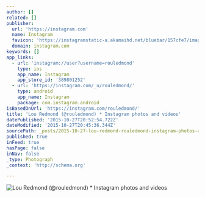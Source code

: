```yaml
---
author: []
related: []
publisher:
  url: 'https://instagram.com'
  name: Instagram
  favicon: 'https://instagramstatic-a.akamaihd.net/bluebar/157cfe7/images/ico/favicon.ico'
  domain: instagram.com
keywords: []
app_links:
  - url: 'instagram://user?username=rouledmond'
    type: ios
    app_name: Instagram
    app_store_id: '389801252'
  - url: 'https://instagram.com/_u/rouledmond/'
    type: android
    app_name: Instagram
    package: com.instagram.android
isBasedOnUrl: 'https://instagram.com/rouledmond/'
title: 'Lou Redmond (@rouledmond) * Instagram photos and videos'
datePublished: '2015-10-27T20:52:54.722Z'
dateModified: '2015-10-27T20:45:36.344Z'
sourcePath: _posts/2015-10-27-lou-redmond-rouledmond-instagram-photos-and-videos.md
published: true
inFeed: true
hasPage: false
inNav: false
_type: Photograph
_context: 'http://schema.org'

---
```

![Lou Redmond &lpar;&commat;rouledmond&rpar; &midast; Instagram photos and videos](https://scontent.cdninstagram.com/hphotos-xfp1/t51.2885-19/10729402_1694962964062937_246985746_a.jpg)